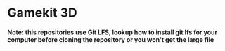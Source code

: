 # Gamekit 3D

**Note: this repositories use Git LFS, lookup how to install git lfs for your computer before cloning the repository or you won't get the large file**
